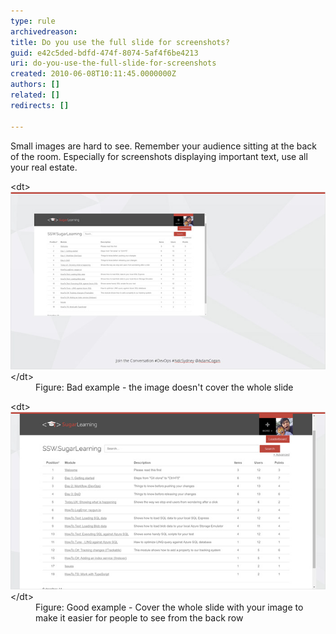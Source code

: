 ```yaml
---
type: rule
archivedreason: 
title: Do you use the full slide for screenshots?
guid: e42c5ded-bdfd-474f-8074-5af4f6be4213
uri: do-you-use-the-full-slide-for-screenshots
created: 2010-06-08T10:11:45.0000000Z
authors: []
related: []
redirects: []

---
```


Small images are hard to see. Remember your audience sitting at the back of the room. Especially for screenshots displaying important text, use all your real estate.  

<!--endintro-->
<dl class="badImage">&lt;dt&gt;
      <img src="badSmall.jpg" alt=""> 
   &lt;/dt&gt;<dd>Figure: Bad example - the image doesn't cover the whole slide</dd></dl><dl class="goodImage">&lt;dt&gt;
      <img src="goodbig.jpg" alt=""> 
   &lt;/dt&gt; 
   <dd>Figure: Good example - Cover the whole slide with your image to make it easier for people to see from the back row</dd></dl>
